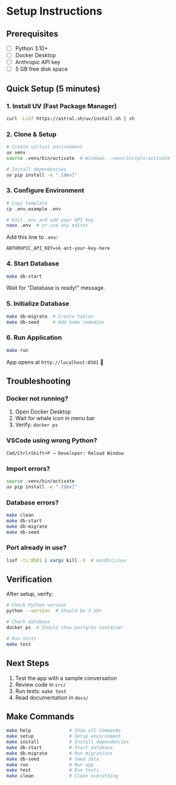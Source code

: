 # Setup Instructions

## Prerequisites

- [ ] Python 3.10+
- [ ] Docker Desktop
- [ ] Anthropic API key
- [ ] 5 GB free disk space

## Quick Setup (5 minutes)

### 1. Install UV (Fast Package Manager)

```bash
curl -LsSf https://astral.sh/uv/install.sh | sh
```

### 2. Clone & Setup

```bash
# Create virtual environment
uv venv
source .venv/bin/activate  # Windows: .venv\Scripts\activate

# Install dependencies
uv pip install -e ".[dev]"
```

### 3. Configure Environment

```bash
# Copy template
cp .env.example .env

# Edit .env and add your API key
nano .env  # or use any editor
```

Add this line to `.env`:
```
ANTHROPIC_API_KEY=sk-ant-your-key-here
```

### 4. Start Database

```bash
make db-start
```

Wait for "Database is ready!" message.

### 5. Initialize Database

```bash
make db-migrate  # Create tables
make db-seed     # Add home remedies
```

### 6. Run Application

```bash
make run
```

App opens at `http://localhost:8501` 🎉

## Troubleshooting

### Docker not running?
1. Open Docker Desktop
2. Wait for whale icon in menu bar
3. Verify: `docker ps`

### VSCode using wrong Python?
```
Cmd/Ctrl+Shift+P → Developer: Reload Window
```

### Import errors?
```bash
source .venv/bin/activate
uv pip install -e ".[dev]"
```

### Database errors?
```bash
make clean
make db-start
make db-migrate
make db-seed
```

### Port already in use?
```bash
lsof -ti:8501 | xargs kill -9  # macOS/Linux
```

## Verification

After setup, verify:

```bash
# Check Python version
python --version  # Should be 3.10+

# Check database
docker ps  # Should show postgres container

# Run tests
make test
```

## Next Steps

1. Test the app with a sample conversation
2. Review code in `src/`
3. Run tests: `make test`
4. Read documentation in `docs/`

## Make Commands

```bash
make help              # Show all commands
make setup             # Setup environment
make install           # Install dependencies
make db-start          # Start database
make db-migrate        # Run migrations
make db-seed           # Seed data
make run               # Run app
make test              # Run tests
make clean             # Clean everything
```
